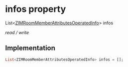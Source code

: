 


# infos property







List&lt;[ZIMRoomMemberAttributesOperatedInfo](../../zego_uikit_prebuilt_live_audio_room/ZIMRoomMemberAttributesOperatedInfo-class.md)> infos
  
_<span class="feature">read / write</span>_






## Implementation

```dart
List<ZIMRoomMemberAttributesOperatedInfo> infos = [];
```







